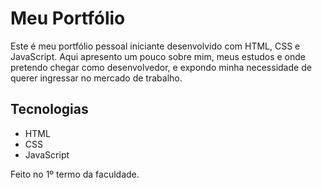 # Meu Portfólio

Este é meu portfólio pessoal iniciante desenvolvido com HTML, CSS e JavaScript. Aqui apresento um pouco sobre mim, meus estudos e onde pretendo chegar como desenvolvedor, e expondo minha necessidade de querer ingressar no mercado de trabalho.

## Tecnologias
- HTML
- CSS
- JavaScript

Feito no 1º termo da faculdade.
